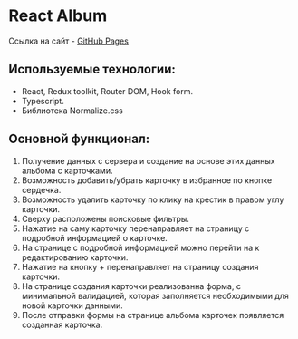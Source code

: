 # React Album

Ссылка на сайт - [GitHub Pages](https://sandman936.github.io/react-album/)

## Используемые технологии:
* React, Redux toolkit, Router DOM, Hook form.
* Typescript.
* Библиотека Normalize.css

## Основной функционал:
1. Получение данных с сервера и создание на основе этих данных альбома с карточками.
2. Возможность добавить/убрать карточку в избранное по кнопке сердечка.
3. Возможность удалить карточку по клику на крестик в правом углу карточки.
4. Сверху расположены поисковые фильтры.
5. Нажатие на саму карточку перенаправляет на страницу с подробной информацией о карточке.
6. На странице с подробной информацией можно перейти на к редактированию карточки.
7. Нажатие на кнопку + перенаправляет на страницу создания карточки.
8. На странице создания карточки реализованна форма, с минимальной валидацией, которая заполняется необходимыми для новой карточки данными.
9. После отправки формы на странице альбома карточек появляется созданная карточка.
